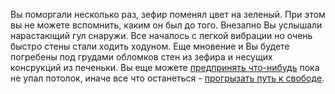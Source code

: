 Вы поморгали несколько раз, зефир поменял цвет на зеленый. При этом вы не можете вспомнить, каким он был до того.
Внезапно Вы услышали нарастающий гул снаружи. Все началось с легкой вибрации но очень быстро стены стали ходить ходуном.
Еще мновение и Вы будете погребены под грудами обломков стен из зефира и несущих консрукций из печеньки. 
Вы еще можете [предпринять что-нибудь]() пока не упал потолок, иначе все что останеться - [прогрызать путь к свободе](../../eating-walls/eating-marshmallows.md).
